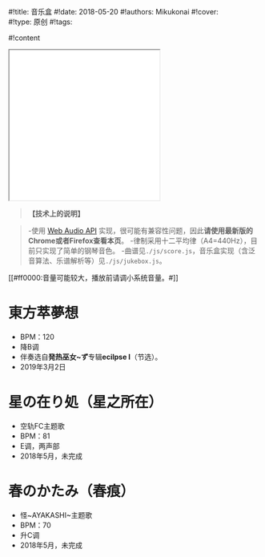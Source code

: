 #!title:    音乐盒
#!date:     2018-05-20
#!authors:  Mikukonai
#!cover:    
#!type:     原创
#!tags:     


#!content

<iframe class="MikumarkIframe" src="./html/音乐盒.html" height="300px"></iframe>

> **【技术上的说明】**

> -使用 [Web Audio API](https://developer.mozilla.org/zh-CN/docs/Web/API/Web_Audio_API) 实现，很可能有兼容性问题，因此**请使用最新版的Chrome或者Firefox查看本页**。
-律制采用十二平均律（A4=440Hz），目前只实现了简单的钢琴音色。
-曲谱见`./js/score.js`，音乐盒实现（含泛音算法、乐谱解析等）见`./js/jukebox.js`。

[[#ff0000:音量可能较大，播放前请调小系统音量。#]]

# 東方萃夢想

- BPM：120
- 降B调
- 伴奏选自**発热巫女~ず**专辑**ecilpse I**（节选）。
- 2019年3月2日

# 星の在り処（星之所在）

- 空轨FC主题歌
- BPM：81
- E调，两声部
- 2018年5月，未完成

# 春のかたみ（春痕）

- 怪\~AYAKASHI\~主题歌
- BPM：70
- 升C调
- 2018年5月，未完成

